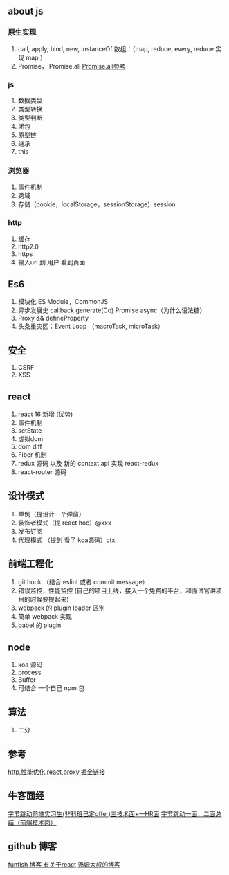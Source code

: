 ## about js
### 原生实现
1. call, apply, bind, new, instanceOf
   数组：（map, reduce, every, reduce 实现 map ）
2. Promise， Promise.all
   [Promise.all参考](https://zhuanlan.zhihu.com/p/41502945)

### js
1. 数据类型
2. 类型转换
3. 类型判断
4. 闭包
5. 原型链
6. 继承 
7. this
   
### 浏览器
1. 事件机制
2. 跨域
3. 存储（cookie，localStorage，sessionStorage）session
   
### http
1. 缓存
2. http2.0
3. https
4. 输入url 到 用户 看到页面
   
## Es6
1. 模块化
   ES Module，CommonJS
2. 异步发展史
   callback generate(Co) Promise async（为什么语法糖）
3. Proxy && defineProperty
4. 头条重灾区：Event Loop （macroTask, microTask）

## 安全
1. CSRF
2. XSS

## react
1. react 16 新增 (优势)
2. 事件机制
3. setState
4. 虚拟dom
5. dom diff
6. Fiber 机制
7. redux 源码 以及 新的 context api 实现 react-redux
8. react-router 源码

## 设计模式
1. 单例（提设计一个弹窗）
2. 装饰者模式（提 react hoc）@xxx
3. 发布订阅
4. 代理模式 （提到 看了 koa源码）ctx.

## 前端工程化
1. git hook （结合 eslint 或者 commit message）
2. 错误监控，性能监控 (自己的项目上线，接入一个免费的平台，和面试官讲项目的时候要提起来)
3. webpack 的 plugin loader 区别
4. 简单 webpack 实现
5. babel 的 plugin 

## node 
1. koa 源码
2. process 
3. Buffer 
4. 可结合 一个自己 npm 包


## 算法
1. 二分


## 参考
[http,性能优化,react,proxy,掘金链接](https://juejin.im/user/58d8cd0644d9040069433edb/posts)



## 牛客面经
[字节跳动前端实习生(非科班已定offer)三技术面+一HR面](https://www.nowcoder.com/discuss/201256?type=0&order=4&pos=18&page=1)
[字节跳动一面，二面总结（前端技术岗）](https://www.nowcoder.com/discuss/204829?type=2&order=0&pos=24&page=1)
## github 博客
[funfish 博客 有关于react](https://github.com/funfish/blog)
[汤姆大叔的博客](https://www.cnblogs.com/TomXu/archive/2011/12/15/2288411.html)

